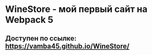 # WineStore - мой первый сайт на Webpack 5
## Доступен по ссылке: https://vamba45.github.io/WineStore/
